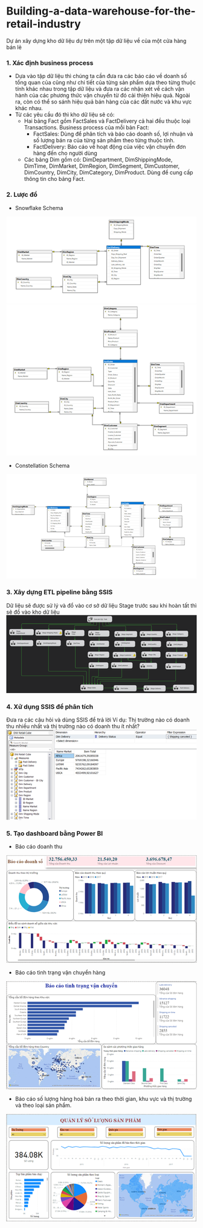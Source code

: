 # Building-a-data-warehouse-for-the-retail-industry
Dự án xây dựng kho dữ liệu dự trên một tập dữ liệu về của một cửa hàng bán lẻ

### 1. Xác định business process
- Dựa vào tập dữ liệu thì chúng ta cần đưa ra các báo cáo về doanh số tổng quan 
của cũng như chi tiết của từng sản phẩm dựa theo từng thuộc tính khác nhau trong tập 
dữ liệu và đưa ra các nhận xét về cách vận hành của các phương thức vận chuyển từ đó 
cải thiện hiệu quả. Ngoài ra, còn có thể so sánh hiệu quả bán hàng của các đất nước và 
khu vực khác nhau.
- Từ các yêu cầu đó thì kho dữ liệu sẽ có:
  - Hai bảng Fact gồm FactSales và FactDelivery cả hai đều thuộc loại Transactions. Business process của mỗi bản Fact:
    - FactSales: Dùng để phân tích và báo cáo doanh số, lợi nhuận và số lượng bán ra của từng sản phẩm theo từng thuộc tính.
    - FactDelivery: Báo cáo về hoạt động của việc vận chuyển đơn hàng đến cho người dùng
  - Các bảng Dim gồm có: DimDepartment, DimShippingMode, DimTime, DimMarket, DimRegion, DimSegment, DimCustomer, DimCountry, DimCity, DimCategory, DimProduct. Dùng để cung cấp thông tin cho bảng Fact.
### 2. Lược đồ 
- Snowflake Schema
<picture>
  <img alt="Shows an illustrated sun in light mode and a moon with stars in dark mode." src="Image/Picture1.png">
</picture>
<picture>
  <img alt="Shows an illustrated sun in light mode and a moon with stars in dark mode." src="Image/Picture2.png">
</picture>

- Constellation Schema
<picture>
   <img alt="Shows an illustrated sun in light mode and a moon with stars in dark mode." src="Image/Picture3.png">
</picture>

### 3. Xây dựng ETL pipeline bằng SSIS
Dữ liệu sẽ được sử lý và đổ vào cơ sở dữ liệu Stage trước sau khi hoàn tất thì sẽ đổ vào kho dữ liệu
<picture>
  <img alt="Shows an illustrated sun in light mode and a moon with stars in dark mode." src="Image/Picture4.png">
</picture>

### 4. Xử dụng SSIS để phân tích
Đưa ra các câu hỏi và dùng SSIS để trả lời
Ví dụ: Thị trường nào có doanh thu nhiều nhất và thị trường nào có doanh thu ít nhất?
<picture>
  <img alt="Shows an illustrated sun in light mode and a moon with stars in dark mode." src="Image/Picture8.png">
</picture>

### 5. Tạo dashboard bằng Power BI
-	Báo cáo doanh thu
<picture>
  <img alt="Shows an illustrated sun in light mode and a moon with stars in dark mode." src="Image/Picture5.png">
</picture>

-	Báo cáo tình trạng vận chuyển hàng
<picture>
  <img alt="Shows an illustrated sun in light mode and a moon with stars in dark mode." src="Image/Picture6.png">
</picture>

-	Báo cáo số lượng hàng hoá bán ra theo thời gian, khu vực và thị trường và theo loại sản phẩm.
<picture>
  <img alt="Shows an illustrated sun in light mode and a moon with stars in dark mode." src="Image/Picture7.png">
</picture>
